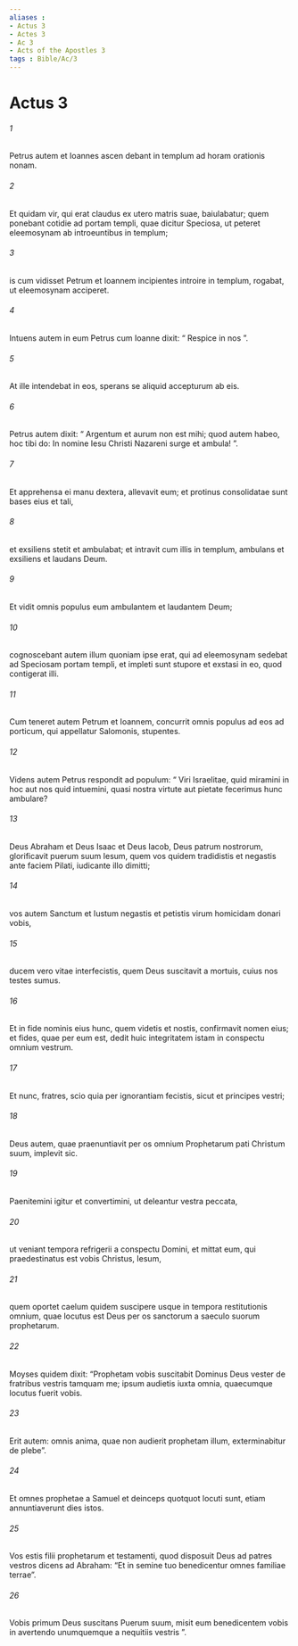 ```yaml
---
aliases : 
- Actus 3
- Actes 3
- Ac 3
- Acts of the Apostles 3
tags : Bible/Ac/3
---
```


# Actus 3

###### 1
Petrus autem et Ioannes ascen debant in templum ad horam orationis nonam. 
###### 2
Et quidam vir, qui erat claudus ex utero matris suae, baiulabatur; quem ponebant cotidie ad portam templi, quae dicitur Speciosa, ut peteret eleemosynam ab introeuntibus in templum; 
###### 3
is cum vidisset Petrum et Ioannem incipientes introire in templum, rogabat, ut eleemosynam acciperet. 
###### 4
Intuens autem in eum Petrus cum Ioanne dixit: “ Respice in nos ”. 
###### 5
At ille intendebat in eos, sperans se aliquid accepturum ab eis. 
###### 6
Petrus autem dixit: “ Argentum et aurum non est mihi; quod autem habeo, hoc tibi do: In nomine Iesu Christi Nazareni surge et ambula! ”. 
###### 7
Et apprehensa ei manu dextera, allevavit eum; et protinus consolidatae sunt bases eius et tali, 
###### 8
et exsiliens stetit et ambulabat; et intravit cum illis in templum, ambulans et exsiliens et laudans Deum. 
###### 9
Et vidit omnis populus eum ambulantem et laudantem Deum; 
###### 10
cognoscebant autem illum quoniam ipse erat, qui ad eleemosynam sedebat ad Speciosam portam templi, et impleti sunt stupore et exstasi in eo, quod contigerat illi.
###### 11
Cum teneret autem Petrum et Ioannem, concurrit omnis populus ad eos ad porticum, qui appellatur Salomonis, stupentes. 
###### 12
Videns autem Petrus respondit ad populum: “ Viri Israelitae, quid miramini in hoc aut nos quid intuemini, quasi nostra virtute aut pietate fecerimus hunc ambulare? 
###### 13
Deus Abraham et Deus Isaac et Deus Iacob, Deus patrum nostrorum, glorificavit puerum suum Iesum, quem vos quidem tradidistis et negastis ante faciem Pilati, iudicante illo dimitti; 
###### 14
vos autem Sanctum et Iustum negastis et petistis virum homicidam donari vobis, 
###### 15
ducem vero vitae interfecistis, quem Deus suscitavit a mortuis, cuius nos testes sumus. 
###### 16
Et in fide nominis eius hunc, quem videtis et nostis, confirmavit nomen eius; et fides, quae per eum est, dedit huic integritatem istam in conspectu omnium vestrum.
###### 17
Et nunc, fratres, scio quia per ignorantiam fecistis, sicut et principes vestri; 
###### 18
Deus autem, quae praenuntiavit per os omnium Prophetarum pati Christum suum, implevit sic. 
###### 19
Paenitemini igitur et convertimini, ut deleantur vestra peccata, 
###### 20
ut veniant tempora refrigerii a conspectu Domini, et mittat eum, qui praedestinatus est vobis Christus, Iesum, 
###### 21
quem oportet caelum quidem suscipere usque in tempora restitutionis omnium, quae locutus est Deus per os sanctorum a saeculo suorum prophetarum. 
###### 22
Moyses quidem dixit: “Prophetam vobis suscitabit Dominus Deus vester de fratribus vestris tamquam me; ipsum audietis iuxta omnia, quaecumque locutus fuerit vobis. 
###### 23
Erit autem: omnis anima, quae non audierit prophetam illum, exterminabitur de plebe”. 
###### 24
Et omnes prophetae a Samuel et deinceps quotquot locuti sunt, etiam annuntiaverunt dies istos.
###### 25
Vos estis filii prophetarum et testamenti, quod disposuit Deus ad patres vestros dicens ad Abraham: “Et in semine tuo benedicentur omnes familiae terrae”. 
###### 26
Vobis primum Deus suscitans Puerum suum, misit eum benedicentem vobis in avertendo unumquemque a nequitiis vestris ”.
